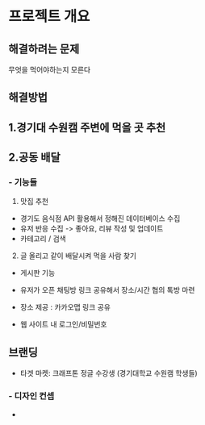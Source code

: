 # 프로젝트 개요
## 해결하려는 문제
무엇을 먹어야하는지 모른다

## 해결방법
1.경기대 수원캠 주변에 먹을 곳 추천
------------------------------
2.공동 배달
------------------------------


### - 기능들
1. 맛집 추천
- 경기도 음식점 API 활용해서 정해진 데이터베이스 수집
- 유저 반응 수집 -> 좋아요, 리뷰 작성 및 업데이트 
- 카테고리 / 검색

2. 글 올리고 같이 배달시켜 먹을 사람 찾기 
- 게시판 기능 
- 유저가 오픈 채팅방 링크 공유해서 장소/시간 협의 톡방 마련 
- 장소 제공 : 카카오맵 링크 공유 


- 웹 사이트 내 로그인/비밀번호


## 브랜딩
- 타겟 마켓: 크래프톤 정글 수강생 (경기대학교 수원캠 학생들) 


### - 디자인 컨셉
- 
